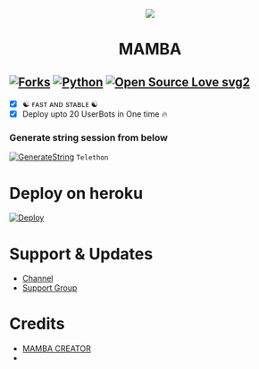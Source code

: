 <p align="center"><a href="https://t.me/MAMBA_NETWORK">
    <img src="https://te.legra.ph/file/a8a793a8716bdcc923fd3.jpg"></a></p>
<p align="center">
<h1 align="center">
  <b>MAMBA</b>
</h1>

[![Forks](https://img.shields.io/github/forks/SUKHPAL443/MAMBAXSPAM?style=flat-square&color=orange)](https://github.com/SUKHPAL443/MAMBAXSPAM/fork)
[![Python](https://img.shields.io/badge/Python-v3.9.7-blue)](https://www.python.org/)
[![Open Source Love svg2](https://badges.frapsoft.com/os/v2/open-source.svg?v=103)](https://github.com/SUKHPAL443/MAMBAXSPAM)   
----
 
- [x] ☯︎ ғᴀsᴛ ᴀɴᴅ sᴛᴀʙʟᴇ ☯︎
- [x] Deploy upto 20 UserBots in One time 🔥

### Generate string session from below

[![GenerateString](https://img.shields.io/badge/MAMBAXSPAM-String-yellowgreen)](https://replit.com/@SUKHPAL443/MAMBAXSPAM#main.py) ``Telethon``

# Deploy on heroku

[![Deploy](https://www.herokucdn.com/deploy/button.svg)](https://heroku.com/deploy?template=https://github.com/SUKHPAL443/MAMBAXSPAM)


# Support & Updates
* [Channel](https://t.me/MAMBA_NETWORK)
* [Support Group](https://t.me/MAMBA_X_SUPPORT)

# Credits
* [MAMBA CREATOR](https://github.com/SUKHPAL443)
* 
